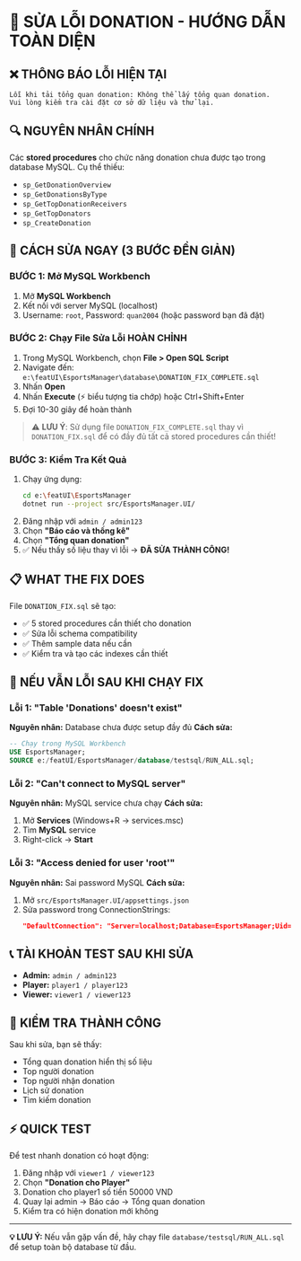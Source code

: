 # 🚨 SỬA LỖI DONATION - HƯỚNG DẪN TOÀN DIỆN

## ❌ THÔNG BÁO LỖI HIỆN TẠI

```
Lỗi khi tải tổng quan donation: Không thể lấy tổng quan donation.
Vui lòng kiểm tra cài đặt cơ sở dữ liệu và thử lại.
```

## 🔍 NGUYÊN NHÂN CHÍNH

Các **stored procedures** cho chức năng donation chưa được tạo trong database MySQL. Cụ thể thiếu:

- `sp_GetDonationOverview`
- `sp_GetDonationsByType`
- `sp_GetTopDonationReceivers`
- `sp_GetTopDonators`
- `sp_CreateDonation`

## 🚀 CÁCH SỬA NGAY (3 BƯỚC ĐỀN GIẢN)

### BƯỚC 1: Mở MySQL Workbench

1. Mở **MySQL Workbench**
2. Kết nối với server MySQL (localhost)
3. Username: `root`, Password: `quan2004` (hoặc password bạn đã đặt)

### BƯỚC 2: Chạy File Sửa Lỗi HOÀN CHỈNH

1. Trong MySQL Workbench, chọn **File > Open SQL Script**
2. Navigate đến: `e:\featUI\EsportsManager\database\DONATION_FIX_COMPLETE.sql`
3. Nhấn **Open**
4. Nhấn **Execute** (⚡ biểu tượng tia chớp) hoặc Ctrl+Shift+Enter
5. Đợi 10-30 giây để hoàn thành

> ⚠️ **LƯU Ý**: Sử dụng file `DONATION_FIX_COMPLETE.sql` thay vì `DONATION_FIX.sql` để có đầy đủ tất cả stored procedures cần thiết!

### BƯỚC 3: Kiểm Tra Kết Quả

1. Chạy ứng dụng:
   ```bash
   cd e:\featUI\EsportsManager
   dotnet run --project src/EsportsManager.UI/
   ```
2. Đăng nhập với `admin / admin123`
3. Chọn **"Báo cáo và thống kê"**
4. Chọn **"Tổng quan donation"**
5. ✅ Nếu thấy số liệu thay vì lỗi → **ĐÃ SỬA THÀNH CÔNG!**

## 📋 WHAT THE FIX DOES

File `DONATION_FIX.sql` sẽ tạo:

- ✅ 5 stored procedures cần thiết cho donation
- ✅ Sửa lỗi schema compatibility
- ✅ Thêm sample data nếu cần
- ✅ Kiểm tra và tạo các indexes cần thiết

## 🔧 NẾU VẪN LỖI SAU KHI CHẠY FIX

### Lỗi 1: "Table 'Donations' doesn't exist"

**Nguyên nhân:** Database chưa được setup đầy đủ
**Cách sửa:**

```sql
-- Chạy trong MySQL Workbench
USE EsportsManager;
SOURCE e:/featUI/EsportsManager/database/testsql/RUN_ALL.sql;
```

### Lỗi 2: "Can't connect to MySQL server"

**Nguyên nhân:** MySQL service chưa chạy
**Cách sửa:**

1. Mở **Services** (Windows+R → services.msc)
2. Tìm **MySQL** service
3. Right-click → **Start**

### Lỗi 3: "Access denied for user 'root'"

**Nguyên nhân:** Sai password MySQL
**Cách sửa:**

1. Mở `src/EsportsManager.UI/appsettings.json`
2. Sửa password trong ConnectionStrings:
   ```json
   "DefaultConnection": "Server=localhost;Database=EsportsManager;Uid=root;Pwd=YOUR_ACTUAL_PASSWORD;CharSet=utf8mb4;"
   ```

## 📞 TÀI KHOẢN TEST SAU KHI SỬA

- **Admin:** `admin / admin123`
- **Player:** `player1 / player123`
- **Viewer:** `viewer1 / viewer123`

## 🎯 KIỂM TRA THÀNH CÔNG

Sau khi sửa, bạn sẽ thấy:

- Tổng quan donation hiển thị số liệu
- Top người donation
- Top người nhận donation
- Lịch sử donation
- Tìm kiếm donation

## ⚡ QUICK TEST

Để test nhanh donation có hoạt động:

1. Đăng nhập với `viewer1 / viewer123`
2. Chọn **"Donation cho Player"**
3. Donation cho player1 số tiền 50000 VND
4. Quay lại admin → Báo cáo → Tổng quan donation
5. Kiểm tra có hiện donation mới không

---

**💡 LƯU Ý:** Nếu vẫn gặp vấn đề, hãy chạy file `database/testsql/RUN_ALL.sql` để setup toàn bộ database từ đầu.
